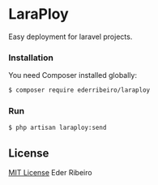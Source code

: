 # LaraPloy
Easy deployment for laravel projects.


### Installation

You need Composer installed globally:

```sh
$ composer require ederribeiro/laraploy
```

### Run

```sh
$ php artisan laraploy:send
```

## License

[MIT License](http://ederribeiro.mit-license.org/) Eder Ribeiro

